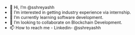 - 👋 Hi, I’m @sshreyashh
- 👀 I’m interested in getting industry experience via internship.
- 🌱 I’m currently learning software development.
- 💞️ I’m looking to collaborate on Blockchain Development.
- 📫 How to reach me - Linkedin- @sshreyashh

<!---
sshreyashh/sshreyashh is a ✨ special ✨ repository because its `README.md` (this file) appears on your GitHub profile.
You can click the Preview link to take a look at your changes.
--->
